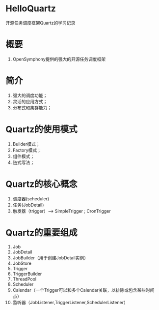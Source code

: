 # HelloQuartz
开源任务调度框架Quartz的学习记录

# 概要
1. OpenSymphony提供的强大的开源任务调度框架

# 简介
1. 强大的调度功能；
2. 灵活的应用方式；
3. 分布式和集群能力；

# Quartz的使用模式
1. Builder模式；
2. Factory模式；
3. 组件模式；
4. 链式写法；

# Quartz的核心概念
1. 调度器(scheduler)
2. 任务(JobDetail)
3. 触发器（trigger）--> SimpleTrigger ;  CronTrigger

# Quartz的重要组成
1. Job
2. JobDetail
3. JobBuilder（用于创建JobDetail实例）
4. JobStore
5. Trigger
6. TriggerBuilder
7. ThreadPool
8. Scheduler
9. Calendar（一个Trigger可以和多个Calendar关联，以排除或包含某些时间点）
10. 监听器（JobListener,TriggerListener,SchedulerListener）	



	

